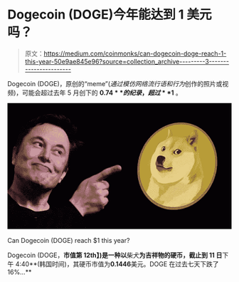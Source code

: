# Dogecoin (DOGE)今年能达到 1 美元吗？

> 原文：<https://medium.com/coinmonks/can-dogecoin-doge-reach-1-this-year-50e9ae845e96?source=collection_archive---------3----------------------->

Dogecoin (DOGE)，原创的“meme”(*通过模仿网络流行语和行为*创作的照片或视频)，可能会超过去年 5 月创下的 **$0.74** 的纪录，超过 **$1** 。

![](img/0a0b7d47162d61cb496c9ef774de5ed6.png)

Can Dogecoin (DOGE) reach $1 this year?

Dogecoin (DOGE，**市值第 12th】)是一种以**柴犬**为吉祥物的硬币，截止到 11 日**下午 4:40**(韩国时间)，其硬币市值为**0.1446**美元。DOGE 在过去七天下跌了 16%…**